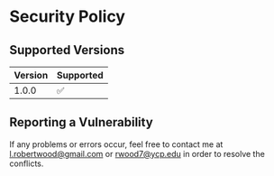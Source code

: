 # Security Policy

## Supported Versions

| Version | Supported          |
| ------- | ------------------ |
| 1.0.0   | :white_check_mark: |

## Reporting a Vulnerability

If any problems or errors occur, feel free to contact me at l.robertwood@gmail.com or rwood7@ycp.edu in order to resolve the conflicts.
